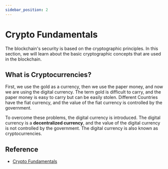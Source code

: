```yaml
---
sidebar_position: 2
---
```


# Crypto Fundamentals

The blockchain's security is based on the cryptographic principles. In this section, we will learn about the basic cryptographic concepts that are used in the blockchain.

## What is Cryptocurrencies?

First, we use the gold as a currency, then we use the paper money, and now we are using the digital currency. The term gold is difficult to carry, and the paper money is easy to carry but can be easily stolen. Different Countries have the fiat currency, and the value of the fiat currency is controlled by the government.

To overcome these problems, the digital currency is introduced. The digital currency is a **decentralized currency**, and the value of the digital currency is not controlled by the government. The digital currency is also known as cryptocurrencies.

## Reference

- [Crypto Fundamentals](https://academy.binance.com/en/courses/track/beginner-track/crypto-fundamentals)
